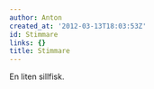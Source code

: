 ```yaml
---
author: Anton
created_at: '2012-03-13T18:03:53Z'
id: Stimmare
links: {}
title: Stimmare
---
```


En liten sillfisk.
